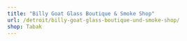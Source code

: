 ```yaml
---
title: "Billy Goat Glass Boutique & Smoke Shop"
url: /detroit/billy-goat-glass-boutique-und-smoke-shop/
shop: Tabak
---
```

